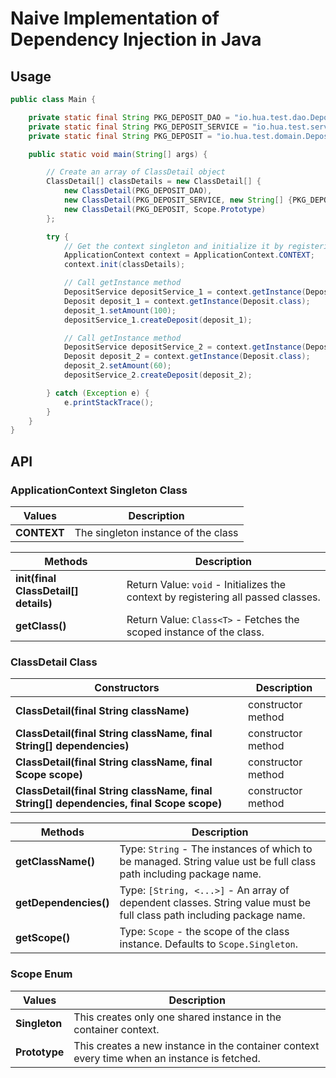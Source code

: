 # Naive Implementation of Dependency Injection in Java

## Usage
```java
public class Main {

    private static final String PKG_DEPOSIT_DAO = "io.hua.test.dao.DepositDaoImpl";
    private static final String PKG_DEPOSIT_SERVICE = "io.hua.test.service.DepositServiceImpl";
    private static final String PKG_DEPOSIT = "io.hua.test.domain.Deposit";

    public static void main(String[] args) {

        // Create an array of ClassDetail object
        ClassDetail[] classDetails = new ClassDetail[] {
            new ClassDetail(PKG_DEPOSIT_DAO),
            new ClassDetail(PKG_DEPOSIT_SERVICE, new String[] {PKG_DEPOSIT_DAO}),
            new ClassDetail(PKG_DEPOSIT, Scope.Prototype)
        };

        try {
            // Get the context singleton and initialize it by registering all classes.
            ApplicationContext context = ApplicationContext.CONTEXT;
            context.init(classDetails);

            // Call getInstance method
            DepositService depositService_1 = context.getInstance(DepositService.class);
            Deposit deposit_1 = context.getInstance(Deposit.class);
            deposit_1.setAmount(100);
            depositService_1.createDeposit(deposit_1);

            // Call getInstance method
            DepositService depositService_2 = context.getInstance(DepositService.class);
            Deposit deposit_2 = context.getInstance(Deposit.class);
            deposit_2.setAmount(60);
            depositService_2.createDeposit(deposit_2);

        } catch (Exception e) {
            e.printStackTrace();
        }
    }
}
```

## API
### ApplicationContext Singleton Class
|Values|Description|
|------|-----------|
|**CONTEXT**|The singleton instance of the class|

|Methods|Description|
|-------|-----------|
|**init(final ClassDetail[] details)**|Return Value: `void` - Initializes the context by registering all passed classes.|
|**getClass()**|Return Value: `Class<T>` - Fetches the scoped instance of the class.|

### ClassDetail Class
|Constructors|Description|
|-----------|-----------|
|**ClassDetail(final String className)**|constructor method|
|**ClassDetail(final String className, final String[] dependencies)**|constructor method|
|**ClassDetail(final String className, final Scope scope)**|constructor method|
|**ClassDetail(final String className, final String[] dependencies, final Scope scope)**|constructor method|

|Methods|Description|
|-------|-----------|
|**getClassName()**|Type: `String` - The instances of which to be managed. String value ust be full class path including package name.|
|**getDependencies()**|Type: `[String, <...>]` - An array of dependent classes. String value must be full class path including package name.|
|**getScope()**|Type: `Scope` - the scope of the class instance. Defaults to `Scope.Singleton`.|

### Scope Enum
|Values|Description|
|------|-----------|
|**Singleton**|This creates only one shared instance in the container context.|
|**Prototype**|This creates a new instance in the container context every time when an instance is fetched.|